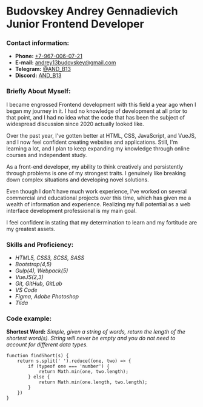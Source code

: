 # Budovskey Andrey Gennadievich<br>Junior Frontend Developer

### Contact information:
* **Phone:** [+7-967-006-07-21](tel:+7-967-006-07-21)
* **E-mail:** [andrey13budovskey@gmail.com](mailto:andrey13budovskey@gmail.com)
* **Telegram:** [@AND_B13](https://t.me/AND_B13)
* **Discord:** [AND_B13](https://discord.com/309433350681133057)

### Briefly About Myself:
I became engrossed Frontend development with this field a year ago when I began my journey in it. I had no knowledge of development at all prior to that point, and I had no idea what the code that has been the subject of widespread discussion since 2020 actually looked like.

Over the past year, I've gotten better at HTML, CSS, JavaScript, and VueJS, and I now feel confident creating websites and applications. Still, I'm learning a lot, and I plan to keep expanding my knowledge through online courses and independent study.

As a front-end developer, my ability to think creatively and persistently through problems is one of my strongest traits. I genuinely like breaking down complex situations and developing novel solutions.

Even though I don't have much work experience, I've worked on several commercial and educational projects over this time, which has given me a wealth of information and experience. Realizing my full potential as a web interface development professional is my main goal.

I feel confident in stating that my determination to learn and my fortitude are my greatest assets.

### Skills and Proficiency:
* *HTML5, CSS3, SCSS, SASS*
* *Bootstrap(4,5)*
* *Gulp(4), Webpack(5)*
* *VueJS(2,3)*
* *Git, GitHub, GitLab*
* *VS Code*
* *Figma, Adobe Photoshop*
* *Tilda*

### Code example:
**Shortest Word:** 
*Simple, given a string of words, return the length of the shortest word(s).*
*String will never be empty and you do not need to account for different data types.*

```
function findShort(s) {
    return s.split(' ').reduce((one, two) => {
        if (typeof one === 'number') {
            return Math.min(one, two.length);
        } else {
            return Math.min(one.length, two.length);
        }
    })
}
```

